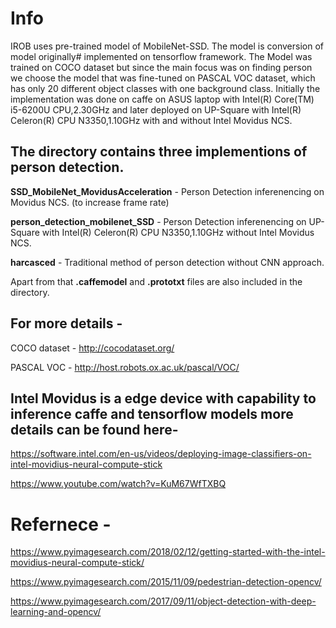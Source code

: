 # Info

IROB uses pre-trained model of MobileNet-SSD. The model is conversion of model originally#
implemented on tensorflow framework. The Model was trained on COCO dataset but since
the main focus was on finding person we choose the model that was fine-tuned on PASCAL VOC
dataset, which has only 20 different object classes with one background class. Initially the
implementation was done on caffe on ASUS laptop with Intel(R) Core(TM) i5-6200U CPU,2.30GHz and later deployed on UP-Square 
with Intel(R) Celeron(R) CPU N3350,1.10GHz with and without Intel Movidus NCS.

## The directory contains three implementions of person detection.

**SSD_MobileNet_MovidusAcceleration** - Person Detection inferenencing on Movidus NCS. (to increase frame rate)

**person_detection_mobilenet_SSD** - Person Detection inferenencing on UP-Square with Intel(R) Celeron(R) CPU N3350,1.10GHz without Intel Movidus NCS.

**harcasced** - Traditional method of person detection without CNN approach. 

Apart from that **.caffemodel** and **.prototxt** files are also included in the directory.

## For more details -

COCO dataset - http://cocodataset.org/ 

PASCAL VOC - http://host.robots.ox.ac.uk/pascal/VOC/ 

## Intel Movidus is a edge device with capability to inference caffe and tensorflow models more details can be found here- 

https://software.intel.com/en-us/videos/deploying-image-classifiers-on-intel-movidius-neural-compute-stick 

https://www.youtube.com/watch?v=KuM67WfTXBQ

# Refernece - 

https://www.pyimagesearch.com/2018/02/12/getting-started-with-the-intel-movidius-neural-compute-stick/

https://www.pyimagesearch.com/2015/11/09/pedestrian-detection-opencv/

https://www.pyimagesearch.com/2017/09/11/object-detection-with-deep-learning-and-opencv/
